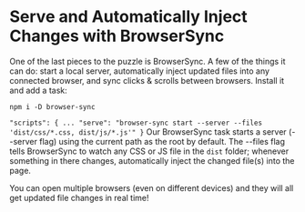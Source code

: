 Serve and Automatically Inject Changes with BrowserSync
=========================================================
One of the last pieces to the puzzle is BrowserSync. A few of the things it can do: start a local server, automatically inject updated files into any connected browser, and sync clicks & scrolls between browsers. Install it and add a task:

`npm i -D browser-sync`

`
"scripts": {
  ...
  "serve": "browser-sync start --server --files 'dist/css/*.css, dist/js/*.js'"
}
`
Our BrowserSync task starts a server (--server flag) using the current path as the root by default. The --files flag tells BrowserSync to watch any CSS or JS file in the `dist` folder; whenever something in there changes, automatically inject the changed file(s) into the page.

You can open multiple browsers (even on different devices) and they will all get updated file changes in real time!
